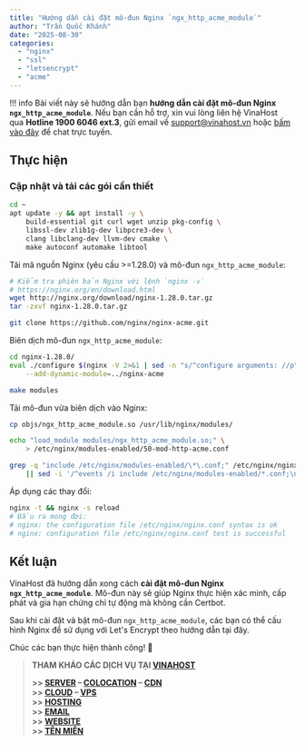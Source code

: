 ```yaml
---
title: "Hướng dẫn cài đặt mô-đun Nginx `ngx_http_acme_module`"
author: "Trần Quốc Khánh"
date: "2025-08-30"
categories:
  - "nginx"
  - "ssl"
  - "letsencrypt"
  - "acme"
---
```


!!! info
  Bài viết này sẽ hướng dẫn bạn **hướng dẫn cài đặt mô-đun Nginx `ngx_http_acme_module`**. Nếu bạn cần hỗ trợ, xin vui lòng liên hệ VinaHost qua **Hotline 1900 6046 ext.3**, gửi email về [support@vinahost.vn](mailto:support@vinahost.vn) hoặc [bấm vào đây](https://livechat.vinahost.vn/chat.php) để chat trực tuyến.

## Thực hiện

### Cập nhật và tải các gói cần thiết

```bash
cd ~
apt update -y && apt install -y \
    build-essential git curl wget unzip pkg-config \
    libssl-dev zlib1g-dev libpcre3-dev \
    clang libclang-dev llvm-dev cmake \
    make autoconf automake libtool
```

Tải mã nguồn Nginx (yêu cầu >=1.28.0) và mô-đun `ngx_http_acme_module`:

```bash
# Kiểm tra phiên bản Nginx với lệnh `nginx -v`
# https://nginx.org/en/download.html
wget http://nginx.org/download/nginx-1.28.0.tar.gz
tar -zxvf nginx-1.28.0.tar.gz

git clone https://github.com/nginx/nginx-acme.git
```

Biên dịch mô-đun `ngx_http_acme_module`:

```bash
cd nginx-1.28.0/
eval ./configure $(nginx -V 2>&1 | sed -n "s/^configure arguments: //p") \
    --add-dynamic-module=../nginx-acme

make modules
```

Tải mô-đun vừa biên dịch vào Nginx:

```bash
cp objs/ngx_http_acme_module.so /usr/lib/nginx/modules/

echo "load_module modules/ngx_http_acme_module.so;" \
    > /etc/nginx/modules-enabled/50-mod-http-acme.conf

grep -q "include /etc/nginx/modules-enabled/\*\.conf;" /etc/nginx/nginx.conf \
    || sed -i '/^events /i include /etc/nginx/modules-enabled/*.conf;\n' /etc/nginx/nginx.conf
```

Áp dụng các thay đổi:

```bash
nginx -t && nginx -s reload
# Đầu ra mong đợi:
# nginx: the configuration file /etc/nginx/nginx.conf syntax is ok
# nginx: configuration file /etc/nginx/nginx.conf test is successful
```

## Kết luận

VinaHost đã hướng dẫn xong cách **cài đặt mô-đun Nginx `ngx_http_acme_module`**. Mô-đun này sẽ giúp Nginx thực hiện xác minh, cấp phát và gia hạn chứng chỉ tự động mà không cần Certbot.

Sau khi cài đặt và bật mô-đun `ngx_http_acme_module`, các bạn có thể cấu hình Nginx để sử dụng với Let's Encrypt theo hướng dẫn tại đây.

Chúc các bạn thực hiện thành công! 🍻

> **THAM KHẢO CÁC DỊCH VỤ TẠI [VINAHOST](https://vinahost.vn/)**
>
> **\>> [SERVER](https://vinahost.vn/thue-may-chu-rieng/) – [COLOCATION](https://vinahost.vn/colocation.html) – [CDN](https://vinahost.vn/dich-vu-cdn-chuyen-nghiep)**\
> **\>> [CLOUD](https://vinahost.vn/cloud-server-gia-re/) – [VPS](https://vinahost.vn/vps-ssd-chuyen-nghiep/)**\
> **\>> [HOSTING](https://vinahost.vn/wordpress-hosting)**\
> **\>> [EMAIL](https://vinahost.vn/email-hosting)**\
> **\>> [WEBSITE](http://vinawebsite.vn/)**\
> **\>> [TÊN MIỀN](https://vinahost.vn/ten-mien-gia-re/)**

